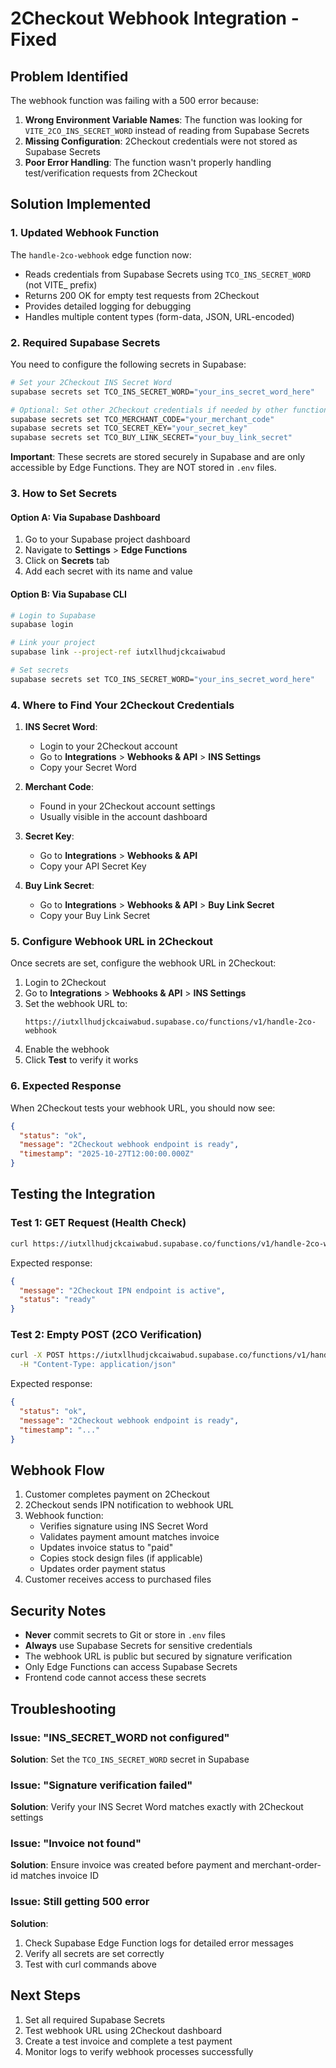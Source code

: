 # 2Checkout Webhook Integration - Fixed

## Problem Identified

The webhook function was failing with a 500 error because:

1. **Wrong Environment Variable Names**: The function was looking for `VITE_2CO_INS_SECRET_WORD` instead of reading from Supabase Secrets
2. **Missing Configuration**: 2Checkout credentials were not stored as Supabase Secrets
3. **Poor Error Handling**: The function wasn't properly handling test/verification requests from 2Checkout

## Solution Implemented

### 1. Updated Webhook Function

The `handle-2co-webhook` edge function now:
- Reads credentials from Supabase Secrets using `TCO_INS_SECRET_WORD` (not VITE_ prefix)
- Returns 200 OK for empty test requests from 2Checkout
- Provides detailed logging for debugging
- Handles multiple content types (form-data, JSON, URL-encoded)

### 2. Required Supabase Secrets

You need to configure the following secrets in Supabase:

```bash
# Set your 2Checkout INS Secret Word
supabase secrets set TCO_INS_SECRET_WORD="your_ins_secret_word_here"

# Optional: Set other 2Checkout credentials if needed by other functions
supabase secrets set TCO_MERCHANT_CODE="your_merchant_code"
supabase secrets set TCO_SECRET_KEY="your_secret_key"
supabase secrets set TCO_BUY_LINK_SECRET="your_buy_link_secret"
```

**Important**: These secrets are stored securely in Supabase and are only accessible by Edge Functions. They are NOT stored in `.env` files.

### 3. How to Set Secrets

#### Option A: Via Supabase Dashboard
1. Go to your Supabase project dashboard
2. Navigate to **Settings** > **Edge Functions**
3. Click on **Secrets** tab
4. Add each secret with its name and value

#### Option B: Via Supabase CLI
```bash
# Login to Supabase
supabase login

# Link your project
supabase link --project-ref iutxllhudjckcaiwabud

# Set secrets
supabase secrets set TCO_INS_SECRET_WORD="your_ins_secret_word_here"
```

### 4. Where to Find Your 2Checkout Credentials

1. **INS Secret Word**:
   - Login to your 2Checkout account
   - Go to **Integrations** > **Webhooks & API** > **INS Settings**
   - Copy your Secret Word

2. **Merchant Code**:
   - Found in your 2Checkout account settings
   - Usually visible in the account dashboard

3. **Secret Key**:
   - Go to **Integrations** > **Webhooks & API**
   - Copy your API Secret Key

4. **Buy Link Secret**:
   - Go to **Integrations** > **Webhooks & API** > **Buy Link Secret**
   - Copy your Buy Link Secret

### 5. Configure Webhook URL in 2Checkout

Once secrets are set, configure the webhook URL in 2Checkout:

1. Login to 2Checkout
2. Go to **Integrations** > **Webhooks & API** > **INS Settings**
3. Set the webhook URL to:
   ```
   https://iutxllhudjckcaiwabud.supabase.co/functions/v1/handle-2co-webhook
   ```
4. Enable the webhook
5. Click **Test** to verify it works

### 6. Expected Response

When 2Checkout tests your webhook URL, you should now see:

```json
{
  "status": "ok",
  "message": "2Checkout webhook endpoint is ready",
  "timestamp": "2025-10-27T12:00:00.000Z"
}
```

## Testing the Integration

### Test 1: GET Request (Health Check)
```bash
curl https://iutxllhudjckcaiwabud.supabase.co/functions/v1/handle-2co-webhook
```

Expected response:
```json
{
  "message": "2Checkout IPN endpoint is active",
  "status": "ready"
}
```

### Test 2: Empty POST (2CO Verification)
```bash
curl -X POST https://iutxllhudjckcaiwabud.supabase.co/functions/v1/handle-2co-webhook \
  -H "Content-Type: application/json"
```

Expected response:
```json
{
  "status": "ok",
  "message": "2Checkout webhook endpoint is ready",
  "timestamp": "..."
}
```

## Webhook Flow

1. Customer completes payment on 2Checkout
2. 2Checkout sends IPN notification to webhook URL
3. Webhook function:
   - Verifies signature using INS Secret Word
   - Validates payment amount matches invoice
   - Updates invoice status to "paid"
   - Copies stock design files (if applicable)
   - Updates order payment status
4. Customer receives access to purchased files

## Security Notes

- **Never** commit secrets to Git or store in `.env` files
- **Always** use Supabase Secrets for sensitive credentials
- The webhook URL is public but secured by signature verification
- Only Edge Functions can access Supabase Secrets
- Frontend code cannot access these secrets

## Troubleshooting

### Issue: "INS_SECRET_WORD not configured"
**Solution**: Set the `TCO_INS_SECRET_WORD` secret in Supabase

### Issue: "Signature verification failed"
**Solution**: Verify your INS Secret Word matches exactly with 2Checkout settings

### Issue: "Invoice not found"
**Solution**: Ensure invoice was created before payment and merchant-order-id matches invoice ID

### Issue: Still getting 500 error
**Solution**:
1. Check Supabase Edge Function logs for detailed error messages
2. Verify all secrets are set correctly
3. Test with curl commands above

## Next Steps

1. Set all required Supabase Secrets
2. Test webhook URL using 2Checkout dashboard
3. Create a test invoice and complete a test payment
4. Monitor logs to verify webhook processes successfully
